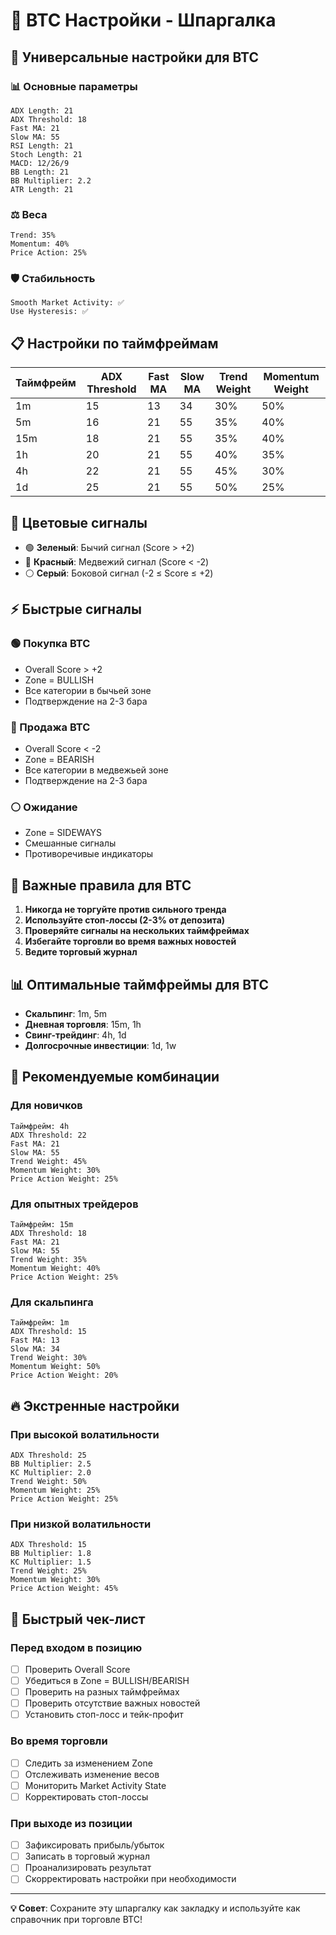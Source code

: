 # 🚀 BTC Настройки - Шпаргалка

## 🎯 Универсальные настройки для BTC

### 📊 Основные параметры
```
ADX Length: 21
ADX Threshold: 18
Fast MA: 21
Slow MA: 55
RSI Length: 21
Stoch Length: 21
MACD: 12/26/9
BB Length: 21
BB Multiplier: 2.2
ATR Length: 21
```

### ⚖️ Веса
```
Trend: 35%
Momentum: 40%
Price Action: 25%
```

### 🛡️ Стабильность
```
Smooth Market Activity: ✅
Use Hysteresis: ✅
```

## 📋 Настройки по таймфреймам

| Таймфрейм | ADX Threshold | Fast MA | Slow MA | Trend Weight | Momentum Weight |
|-----------|---------------|---------|---------|--------------|-----------------|
| 1m        | 15            | 13      | 34      | 30%          | 50%             |
| 5m        | 16            | 21      | 55      | 35%          | 40%             |
| 15m       | 18            | 21      | 55      | 35%          | 40%             |
| 1h        | 20            | 21      | 55      | 40%          | 35%             |
| 4h        | 22            | 21      | 55      | 45%          | 30%             |
| 1d        | 25            | 21      | 55      | 50%          | 25%             |

## 🎨 Цветовые сигналы

- 🟢 **Зеленый**: Бычий сигнал (Score > +2)
- 🔴 **Красный**: Медвежий сигнал (Score < -2)
- ⚪ **Серый**: Боковой сигнал (-2 ≤ Score ≤ +2)

## ⚡ Быстрые сигналы

### 🟢 Покупка BTC
- Overall Score > +2
- Zone = BULLISH
- Все категории в бычьей зоне
- Подтверждение на 2-3 бара

### 🔴 Продажа BTC
- Overall Score < -2
- Zone = BEARISH
- Все категории в медвежьей зоне
- Подтверждение на 2-3 бара

### ⚪ Ожидание
- Zone = SIDEWAYS
- Смешанные сигналы
- Противоречивые индикаторы

## 🚨 Важные правила для BTC

1. **Никогда не торгуйте против сильного тренда**
2. **Используйте стоп-лоссы (2-3% от депозита)**
3. **Проверяйте сигналы на нескольких таймфреймах**
4. **Избегайте торговли во время важных новостей**
5. **Ведите торговый журнал**

## 📊 Оптимальные таймфреймы для BTC

- **Скальпинг**: 1m, 5m
- **Дневная торговля**: 15m, 1h
- **Свинг-трейдинг**: 4h, 1d
- **Долгосрочные инвестиции**: 1d, 1w

## 🎯 Рекомендуемые комбинации

### Для новичков
```
Таймфрейм: 4h
ADX Threshold: 22
Fast MA: 21
Slow MA: 55
Trend Weight: 45%
Momentum Weight: 30%
Price Action Weight: 25%
```

### Для опытных трейдеров
```
Таймфрейм: 15m
ADX Threshold: 18
Fast MA: 21
Slow MA: 55
Trend Weight: 35%
Momentum Weight: 40%
Price Action Weight: 25%
```

### Для скальпинга
```
Таймфрейм: 1m
ADX Threshold: 15
Fast MA: 13
Slow MA: 34
Trend Weight: 30%
Momentum Weight: 50%
Price Action Weight: 20%
```

## 🔥 Экстренные настройки

### При высокой волатильности
```
ADX Threshold: 25
BB Multiplier: 2.5
KC Multiplier: 2.0
Trend Weight: 50%
Momentum Weight: 25%
Price Action Weight: 25%
```

### При низкой волатильности
```
ADX Threshold: 15
BB Multiplier: 1.8
KC Multiplier: 1.5
Trend Weight: 25%
Momentum Weight: 30%
Price Action Weight: 45%
```

## 📱 Быстрый чек-лист

### Перед входом в позицию
- [ ] Проверить Overall Score
- [ ] Убедиться в Zone = BULLISH/BEARISH
- [ ] Проверить на разных таймфреймах
- [ ] Проверить отсутствие важных новостей
- [ ] Установить стоп-лосс и тейк-профит

### Во время торговли
- [ ] Следить за изменением Zone
- [ ] Отслеживать изменение весов
- [ ] Мониторить Market Activity State
- [ ] Корректировать стоп-лоссы

### При выходе из позиции
- [ ] Зафиксировать прибыль/убыток
- [ ] Записать в торговый журнал
- [ ] Проанализировать результат
- [ ] Скорректировать настройки при необходимости

---

**💡 Совет**: Сохраните эту шпаргалку как закладку и используйте как справочник при торговле BTC!
